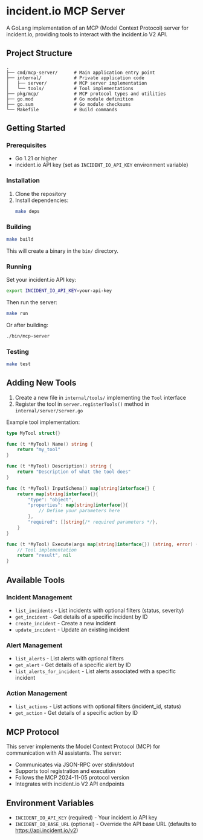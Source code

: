 # incident.io MCP Server

A GoLang implementation of an MCP (Model Context Protocol) server for incident.io, providing tools to interact with the incident.io V2 API.

## Project Structure

```
.
├── cmd/mcp-server/      # Main application entry point
├── internal/            # Private application code
│   ├── server/          # MCP server implementation
│   └── tools/           # Tool implementations
├── pkg/mcp/             # MCP protocol types and utilities
├── go.mod               # Go module definition
├── go.sum               # Go module checksums
└── Makefile             # Build commands
```

## Getting Started

### Prerequisites

- Go 1.21 or higher
- incident.io API key (set as `INCIDENT_IO_API_KEY` environment variable)

### Installation

1. Clone the repository
2. Install dependencies:
   ```bash
   make deps
   ```

### Building

```bash
make build
```

This will create a binary in the `bin/` directory.

### Running

Set your incident.io API key:
```bash
export INCIDENT_IO_API_KEY=your-api-key
```

Then run the server:
```bash
make run
```

Or after building:
```bash
./bin/mcp-server
```

### Testing

```bash
make test
```

## Adding New Tools

1. Create a new file in `internal/tools/` implementing the `Tool` interface
2. Register the tool in `server.registerTools()` method in `internal/server/server.go`

Example tool implementation:
```go
type MyTool struct{}

func (t *MyTool) Name() string {
    return "my_tool"
}

func (t *MyTool) Description() string {
    return "Description of what the tool does"
}

func (t *MyTool) InputSchema() map[string]interface{} {
    return map[string]interface{}{
        "type": "object",
        "properties": map[string]interface{}{
            // Define your parameters here
        },
        "required": []string{/* required parameters */},
    }
}

func (t *MyTool) Execute(args map[string]interface{}) (string, error) {
    // Tool implementation
    return "result", nil
}
```

## Available Tools

### Incident Management
- `list_incidents` - List incidents with optional filters (status, severity)
- `get_incident` - Get details of a specific incident by ID
- `create_incident` - Create a new incident
- `update_incident` - Update an existing incident

### Alert Management
- `list_alerts` - List alerts with optional filters
- `get_alert` - Get details of a specific alert by ID
- `list_alerts_for_incident` - List alerts associated with a specific incident

### Action Management
- `list_actions` - List actions with optional filters (incident_id, status)
- `get_action` - Get details of a specific action by ID

## MCP Protocol

This server implements the Model Context Protocol (MCP) for communication with AI assistants. The server:
- Communicates via JSON-RPC over stdin/stdout
- Supports tool registration and execution
- Follows the MCP 2024-11-05 protocol version
- Integrates with incident.io V2 API endpoints

## Environment Variables

- `INCIDENT_IO_API_KEY` (required) - Your incident.io API key
- `INCIDENT_IO_BASE_URL` (optional) - Override the API base URL (defaults to https://api.incident.io/v2)